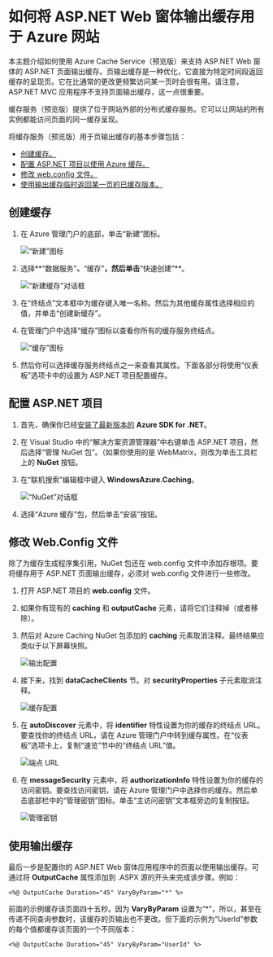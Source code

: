 <properties linkid="video-center-detail" urlDisplayName="details" pageTitle="Video Center Details" metaKeywords="" description="" metaCanonical="" services="" documentationCenter="" title="How to Use ASP.NET Web Forms Output Caching with Azure Web Sites" authors="jroth" solutions="" manager="" editor="" />
<tags ms.service=""
    ms.date="12/01/2014"
    wacn.date="04/11/2015"
    />

# 如何将 ASP.NET Web 窗体输出缓存用于 Azure 网站

本主题介绍如何使用 Azure Cache Service（预览版）来支持 ASP.NET Web 窗体的 ASP.NET 页面输出缓存。页输出缓存是一种优化，它直接为特定时间段返回缓存的呈现页。它在比通常的更改更频繁访问某一页时会很有用。请注意，ASP.NET MVC 应用程序不支持页面输出缓存，这一点很重要。

缓存服务（预览版）提供了位于网站外部的分布式缓存服务。它可以让网站的所有实例都能访问页面的同一缓存呈现。

将缓存服务（预览版）用于页输出缓存的基本步骤包括：

-   [创建缓存。][创建缓存。]
-   [配置 ASP.NET 项目以使用 Azure 缓存。][配置 ASP.NET 项目以使用 Azure 缓存。]
-   [修改 web.config 文件。][修改 web.config 文件。]
-   [使用输出缓存临时返回某一页的已缓存版本。][使用输出缓存临时返回某一页的已缓存版本。]

## <span id="createcache"></span></a>创建缓存

1.  在 Azure 管理门户的底部，单击“新建”图标。

    ![“新建”图标][“新建”图标]

2.  选择**“数据服务”**、**“缓存”**，然后单击**“快速创建”**。

    ![“新建缓存”对话框][“新建缓存”对话框]

3.  在“终结点”文本框中为缓存键入唯一名称。然后为其他缓存属性选择相应的值，并单击“创建新缓存”。

4.  在管理门户中选择“缓存”图标以查看你所有的缓存服务终结点。

    ![“缓存”图标][“缓存”图标]

5.  然后你可以选择缓存服务终结点之一来查看其属性。下面各部分将使用“仪表板”选项卡中的设置为 ASP.NET 项目配置缓存。

## <span id="configureproject"></span></a>配置 ASP.NET 项目

1.  首先，确保你已经[安装了最新版本的][安装了最新版本的] **Azure SDK for .NET**。

2.  在 Visual Studio 中的“解决方案资源管理器”中右键单击 ASP.NET 项目，然后选择“管理 NuGet 包”。（如果你使用的是 WebMatrix，则改为单击工具栏上的 **NuGet** 按钮。

3.  在“联机搜索”编辑框中键入 **WindowsAzure.Caching**。

    ![“NuGet”对话框][“NuGet”对话框]

4.  选择“Azure 缓存”包，然后单击“安装”按钮。

## <span id="configurewebconfig"></span></a>修改 Web.Config 文件

除了为缓存生成程序集引用，NuGet 包还在 web.config 文件中添加存根项。要将缓存用于 ASP.NET 页面输出缓存，必须对 web.config 文件进行一些修改。

1.  打开 ASP.NET 项目的 **web.config** 文件。

2.  如果你有现有的 **caching** 和 **outputCache** 元素，请将它们注释掉（或者移除）。

3.  然后对 Azure Caching NuGet 包添加的 **caching** 元素取消注释。最终结果应类似于以下屏幕快照。

    ![输出配置][输出配置]

4.  接下来，找到 **dataCacheClients** 节。对 **securityProperties** 子元素取消注释。

    ![缓存配置][缓存配置]

5.  在 **autoDiscover** 元素中，将 **identifier** 特性设置为你的缓存的终结点 URL。要查找你的终结点 URL，请在 Azure 管理门户中转到缓存属性。在“仪表板”选项卡上，复制“速览”节中的“终结点 URL”值。

    ![端点 URL][端点 URL]

6.  在 **messageSecurity** 元素中，将 **authorizationInfo** 特性设置为你的缓存的访问密钥。要查找访问密钥，请在 Azure 管理门户中选择你的缓存。然后单击底部栏中的“管理密钥”图标。单击“主访问密钥”文本框旁边的复制按钮。

    ![管理密钥][管理密钥]

## <span id="useoutputcaching"></span></a>使用输出缓存

最后一步是配置你的 ASP.NET Web 窗体应用程序中的页面以使用输出缓存。可通过将 **OutputCache** 属性添加到 .ASPX 源的开头来完成该步骤。例如：

    <%@ OutputCache Duration="45" VaryByParam="*" %>

前面的示例缓存该页面四十五秒。因为 **VaryByParam** 设置为“\*”，所以，甚至在传递不同查询参数时，该缓存的页输出也不更改。但下面的示例为“UserId”参数的每个值都缓存该页面的一个不同版本：

    <%@ OutputCache Duration="45" VaryByParam="UserId" %>   

  [创建缓存。]: #createcache
  [配置 ASP.NET 项目以使用 Azure 缓存。]: #configureproject
  [修改 web.config 文件。]: #configurewebconfig
  [使用输出缓存临时返回某一页的已缓存版本。]: #useoutputcaching
  [“新建”图标]: ./media/web-sites-web-forms-output-caching/CacheScreenshot_NewButton.PNG
  [“新建缓存”对话框]: ./media/web-sites-web-forms-output-caching/CachingScreenshot_CreateOptions.PNG
  [“缓存”图标]: ./media/web-sites-web-forms-output-caching/CachingScreenshot_CacheIcon.PNG
  [安装了最新版本的]: http://www.windowsazure.cn/zh-cn/downloads/?sdk=net
  [“NuGet”对话框]: ./media/web-sites-web-forms-output-caching/CachingScreenshot_NuGet.PNG
  [输出配置]: ./media/web-sites-web-forms-output-caching/CachingScreenshot_OC_WebConfig.PNG
  [缓存配置]: ./media/web-sites-web-forms-output-caching/CachingScreenshot_CacheConfig.PNG
  [端点 URL]: ./media/web-sites-web-forms-output-caching/CachingScreenshot_EndpointURL.PNG
  [管理密钥]: ./media/web-sites-web-forms-output-caching/CachingScreenshot_ManageAccessKeys.PNG
